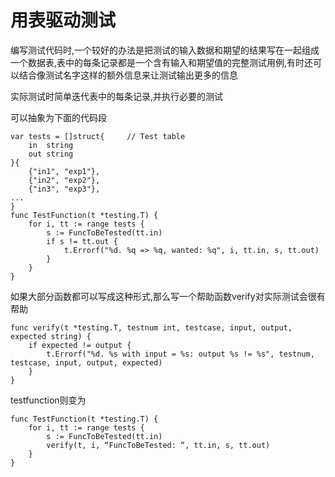 # 用表驱动测试
编写测试代码时,一个较好的办法是把测试的输入数据和期望的结果写在一起组成一个数据表,表中的每条记录都是一个含有输入和期望值的完整测试用例,有时还可以结合像测试名字这样的额外信息来让测试输出更多的信息

实际测试时简单迭代表中的每条记录,并执行必要的测试

可以抽象为下面的代码段
```
var tests = []struct{     // Test table
    in  string
    out string
}{
    {"in1", "exp1"},
    {"in2", "exp2"},
    {"in3", "exp3"},
...
}
func TestFunction(t *testing.T) {
    for i, tt := range tests {
        s := FuncToBeTested(tt.in)
        if s != tt.out {
            t.Errorf("%d. %q => %q, wanted: %q", i, tt.in, s, tt.out)
        }
    }
}
```

如果大部分函数都可以写成这种形式,那么写一个帮助函数verify对实际测试会很有帮助
```
func verify(t *testing.T, testnum int, testcase, input, output, expected string) {
    if expected != output {
        t.Errorf("%d. %s with input = %s: output %s != %s", testnum, testcase, input, output, expected)
    }
}
```

testfunction则变为
```
func TestFunction(t *testing.T) {
    for i, tt := range tests {
        s := FuncToBeTested(tt.in)
        verify(t, i, “FuncToBeTested: “, tt.in, s, tt.out)
    }
}
```